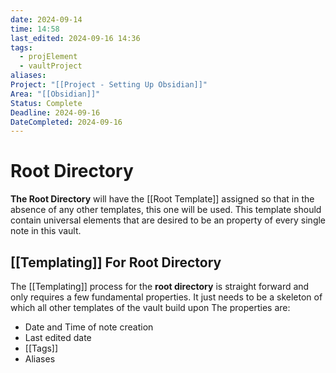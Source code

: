 ```yaml
---
date: 2024-09-14
time: 14:58
last_edited: 2024-09-16 14:36
tags:
  - projElement
  - vaultProject
aliases: 
Project: "[[Project - Setting Up Obsidian]]"
Area: "[[Obsidian]]"
Status: Complete
Deadline: 2024-09-16
DateCompleted: 2024-09-16
---
```

# Root Directory
**The Root Directory** will have the [[Root Template]] assigned so that in the absence of any other templates, this one will be used. This template should contain universal elements that are desired to be an property of every single note in this vault.

## [[Templating]] For Root Directory
The [[Templating]] process for the **root directory** is straight forward and only requires a few fundamental properties. It just needs to be a skeleton of which all other templates of the vault build upon
The properties are:
- Date and Time of note creation
- Last edited date
- [[Tags]]
- Aliases
